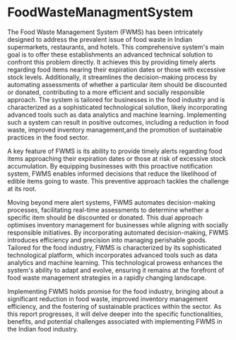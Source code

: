 # FoodWasteManagmentSystem

The Food Waste Management System (FWMS) has been intricately designed to address the prevalent issue of food waste in Indian supermarkets, restaurants, and hotels. This comprehensive system's main goal is to offer these establishments an advanced technical solution to confront this problem directly. It achieves this by providing timely alerts regarding food items nearing their expiration dates or those with excessive stock levels. Additionally, it streamlines the decision-making process by automating assessments of whether a particular item should be discounted or donated, contributing to a more efficient and socially responsible approach. The system is tailored for businesses in the food industry and is characterized as a sophisticated technological solution, likely incorporating advanced tools such as data analytics and machine learning. Implementing such a system can result in positive outcomes, including a reduction in food waste, improved inventory management,and the promotion of sustainable practices in the food sector.

A key feature of FWMS is its ability to provide timely alerts regarding food items approaching their expiration dates or those at risk of excessive stock accumulation. By equipping businesses with this proactive notification system, FWMS enables informed decisions that reduce the likelihood of edible items going to waste. This preventive approach tackles the challenge at its root.

Moving beyond mere alert systems, FWMS automates decision-making processes, facilitating real-time assessments to determine whether a specific item should be discounted or donated. This dual approach optimises inventory management for businesses while aligning with socially responsible initiatives. By incorporating automated decision-making, FWMS introduces efficiency and precision into managing perishable goods.
Tailored for the food industry, FWMS is characterized by its sophisticated technological platform, which incorporates advanced tools such as data analytics and machine learning. This technological prowess enhances the system's ability to adapt and evolve, ensuring it remains at the forefront of food waste management strategies in a rapidly changing landscape.

Implementing FWMS holds promise for the food industry, bringing about a significant reduction in food waste, improved inventory management efficiency, and the fostering of sustainable practices within the sector. As this report progresses, it will delve deeper into the specific functionalities, benefits, and potential challenges associated with implementing FWMS in the Indian food industry.
